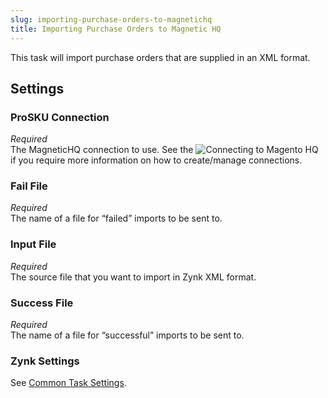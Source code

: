```yaml
---
slug: importing-purchase-orders-to-magnetichq
title: Importing Purchase Orders to Magnetic HQ
---
```

This task will import purchase orders that are supplied in an XML format.

## Settings
### ProSKU Connection
_Required_  
The MagneticHQ connection to use. See the ![Connecting to Magento HQ](connecting-to-magnetichq) if you require more information on how to create/manage connections.

### Fail File
_Required_  
The name of a file for “failed” imports to be sent to.

### Input File
_Required_  
The source file that you want to import in Zynk XML format.

### Success File
_Required_  
The name of a file for “successful” imports to be sent to. 

### Zynk Settings
See [Common Task Settings](common-task-settings).
